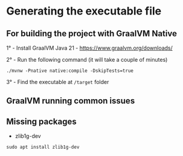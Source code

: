 # Generating the executable file

## For building the project with GraalVM Native

1° - Install GraalVM Java 21 - https://www.graalvm.org/downloads/

2° - Run the following command (it will take a couple of minutes)
```
./mvnw -Pnative native:compile -DskipTests=true
```

3° - Find the executable at `/target` folder

## GraalVM running common issues

## Missing packages

- zlib1g-dev

```
sudo apt install zlib1g-dev
```



